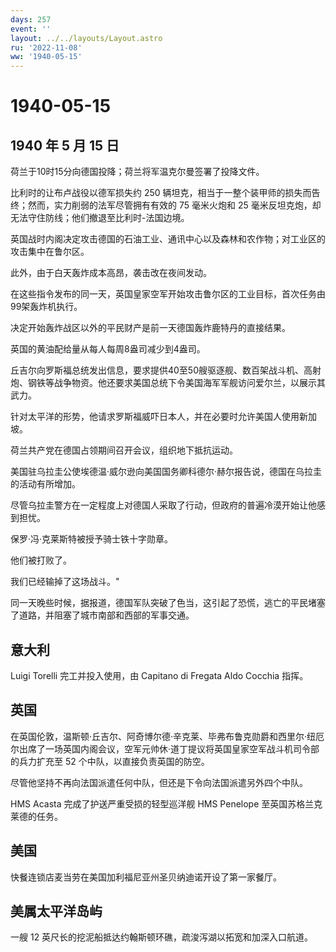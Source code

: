 ```yaml
---
days: 257
event: ''
layout: ../../layouts/Layout.astro
ru: '2022-11-08'
ww: '1940-05-15'
---
```


# 1940-05-15

## 1940 年 5 月 15 日

荷兰于10时15分向德国投降；荷兰将军温克尔曼签署了投降文件。

比利时的让布卢战役以德军损失约 250
辆坦克，相当于一整个装甲师的损失而告终；然而，实力削弱的法军尽管拥有有效的
75 毫米火炮和 25
毫米反坦克炮，却无法守住防线；他们撤退至比利时-法国边境。

英国战时内阁决定攻击德国的石油工业、通讯中心以及森林和农作物；对工业区的攻击集中在鲁尔区。

此外，由于白天轰炸成本高昂，袭击改在夜间发动。

在这些指令发布的同一天，英国皇家空军开始攻击鲁尔区的工业目标，首次任务由99架轰炸机执行。

决定开始轰炸战区以外的平民财产是前一天德国轰炸鹿特丹的直接结果。

英国的黄油配给量从每人每周8盎司减少到4盎司。

丘吉尔向罗斯福总统发出信息，要求提供40至50艘驱逐舰、数百架战斗机、高射炮、钢铁等战争物资。他还要求美国总统下令美国海军军舰访问爱尔兰，以展示其武力。

针对太平洋的形势，他请求罗斯福威吓日本人，并在必要时允许美国人使用新加坡。

荷兰共产党在德国占领期间召开会议，组织地下抵抗运动。

美国驻乌拉圭公使埃德温·威尔逊向美国国务卿科德尔·赫尔报告说，德国在乌拉圭的活动有所增加。

尽管乌拉圭警方在一定程度上对德国人采取了行动，但政府的普遍冷漠开始让他感到担忧。

保罗·冯·克莱斯特被授予骑士铁十字勋章。

他们被打败了。

我们已经输掉了这场战斗。"

同一天晚些时候，据报道，德国军队突破了色当，这引起了恐慌，逃亡的平民堵塞了道路，并阻塞了城市南部和西部的军事交通。

## 意大利

Luigi Torelli 完工并投入使用，由 Capitano di Fregata Aldo Cocchia 指挥。

## 英国

在英国伦敦，温斯顿·丘吉尔、阿奇博尔德·辛克莱、毕弗布鲁克勋爵和西里尔·纽厄尔出席了一场英国内阁会议，空军元帅休·道丁提议将英国皇家空军战斗机司令部的兵力扩充至
52 个中队，以直接负责英国的防空。

尽管他坚持不再向法国派遣任何中队，但还是下令向法国派遣另外四个中队。

HMS Acasta 完成了护送严重受损的轻型巡洋舰 HMS Penelope
至英国苏格兰克莱德的任务。

## 美国

快餐连锁店麦当劳在美国加利福尼亚州圣贝纳迪诺开设了第一家餐厅。

## 美属太平洋岛屿

一艘 12 英尺长的挖泥船抵达约翰斯顿环礁，疏浚泻湖以拓宽和加深入口航道。